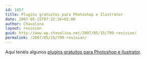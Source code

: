 ```yaml
---
id: 1457
title: Plugins gratuitos para Photoshop e Ilustrator
date: 2007-05-15T07:22:26+02:00
author: Chavalina
layout: revision
guid: http://www.wp.chavalina.net/2007/05/15/799-revision/
permalink: /2007/05/15/799-revision/
---
```

Aquí tenéis algunos <a href="http://www.telegraphics.com.au/sw/" target="_blank">plugins gratuitos para Photoshop e Ilustrator</a>.